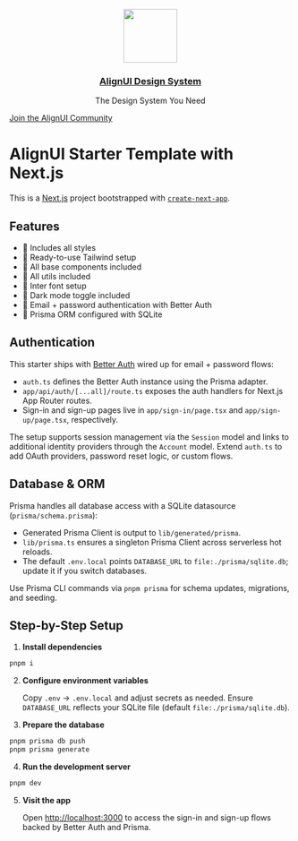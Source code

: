 <p align="center">
  <a href="https://alignui.com">
    <img src="./public/images/logo.svg" height="96">
    <h3 align="center">AlignUI Design System</h3>
  </a>
  <p align="center">The Design System You Need</p>
</p>

[Join the AlignUI Community](https://discord.gg/alignui)

# AlignUI Starter Template with Next.js

This is a [Next.js](https://nextjs.org) project bootstrapped with [`create-next-app`](https://nextjs.org/docs/app/api-reference/cli/create-next-app).

## Features

- 🔸 Includes all styles
- 🔸 Ready-to-use Tailwind setup
- 🔸 All base components included
- 🔸 All utils included
- 🔸 Inter font setup
- 🔸 Dark mode toggle included
- 🔸 Email + password authentication with Better Auth
- 🔸 Prisma ORM configured with SQLite

## Authentication

This starter ships with [Better Auth](https://better-auth.com) wired up for email + password flows:

- `auth.ts` defines the Better Auth instance using the Prisma adapter.
- `app/api/auth/[...all]/route.ts` exposes the auth handlers for Next.js App Router routes.
- Sign-in and sign-up pages live in `app/sign-in/page.tsx` and `app/sign-up/page.tsx`, respectively.

The setup supports session management via the `Session` model and links to additional identity providers through the `Account` model. Extend `auth.ts` to add OAuth providers, password reset logic, or custom flows.

## Database & ORM

Prisma handles all database access with a SQLite datasource (`prisma/schema.prisma`):

- Generated Prisma Client is output to `lib/generated/prisma`.
- `lib/prisma.ts` ensures a singleton Prisma Client across serverless hot reloads.
- The default `.env.local` points `DATABASE_URL` to `file:./prisma/sqlite.db`; update it if you switch databases.

Use Prisma CLI commands via `pnpm prisma` for schema updates, migrations, and seeding.

## Step-by-Step Setup

1. **Install dependencies**

```bash
pnpm i
```

2. **Configure environment variables**

   Copy `.env` → `.env.local` and adjust secrets as needed. Ensure `DATABASE_URL` reflects your SQLite file (default `file:./prisma/sqlite.db`).

3. **Prepare the database**

```bash
pnpm prisma db push
pnpm prisma generate
```

4. **Run the development server**

```bash
pnpm dev
```

5. **Visit the app**

   Open [http://localhost:3000](http://localhost:3000) to access the sign-in and sign-up flows backed by Better Auth and Prisma.
